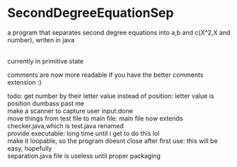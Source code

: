 # SecondDegreeEquationSep
a program that separates second degree equations into a,b and c(X^2,X and number), writen in java<br>
<br>

currently in primitive state<br>

comments are now more readable if you have the better comments extension :)

todo: get number by their letter value instead of position: letter value is position dumbass past me<br>
      make a scanner to capture user input:done<br>
      move things from test file to main file: main file now extends checker.java,which is test.java renamed<br>
      provide executable: long time until i get to do this lol<br>
      make it loopable, so the program doesnt close after first use: this will be easy, hopefully<br>
      separation.java file is useless until proper packaging<br>
